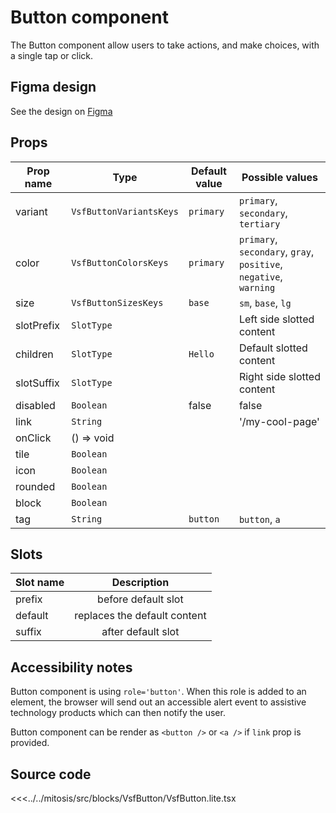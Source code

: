 # Button component

The Button component allow users to take actions, and make choices, with a single tap or click.

<PlaygroundWrapper component="VsfButton"/>

## Figma design

See the design on [Figma](https://www.figma.com/file/CWOkbpne0tDpSenT4ZEUTQ/%F0%9F%9B%A0-SFUI-2.0-%7C-Development?node-id=11375%3A16132)

## Props

| Prop name  | Type                    | Default value | Possible values                                                   |
| ---------- | ----------------------- | ------------- | ----------------------------------------------------------------- |
| variant    | `VsfButtonVariantsKeys` | `primary`     | `primary`, `secondary`, `tertiary`                                |
| color      | `VsfButtonColorsKeys`   | `primary`     | `primary`, `secondary`, `gray`, `positive`, `negative`, `warning` |
| size       | `VsfButtonSizesKeys`    | `base`        | `sm`, `base`, `lg`                                                |
| slotPrefix | `SlotType`              |               | Left side slotted content                                         |
| children   | `SlotType`              | `Hello`       | Default slotted content                                           |
| slotSuffix | `SlotType`              |               | Right side slotted content                                        |
| disabled   | `Boolean`               | false         | false                                                             |
| link       | `String`                |               | '/my-cool-page'                                                   |
| onClick    | () => void              |               |                                                                   |
| tile       | `Boolean`               |               |                                                                   |
| icon       | `Boolean`               |               |                                                                   |
| rounded    | `Boolean`               |               |                                                                   |
| block      | `Boolean`               |               |                                                                   |
| tag        | `String`                | `button`      | `button`, `a`                                                     |

## Slots

| Slot name |         Description          |
| --------- | :--------------------------: |
| prefix    |     before default slot      |
| default   | replaces the default content |
| suffix    |      after default slot      |

## Accessibility notes

Button component is using `role='button'`. When this role is added to an element, the browser will send out an accessible alert event to assistive technology products which can then notify the user.

Button component can be render as `<button />` or `<a />` if `link` prop is provided.

## Source code

<<<../../mitosis/src/blocks/VsfButton/VsfButton.lite.tsx
